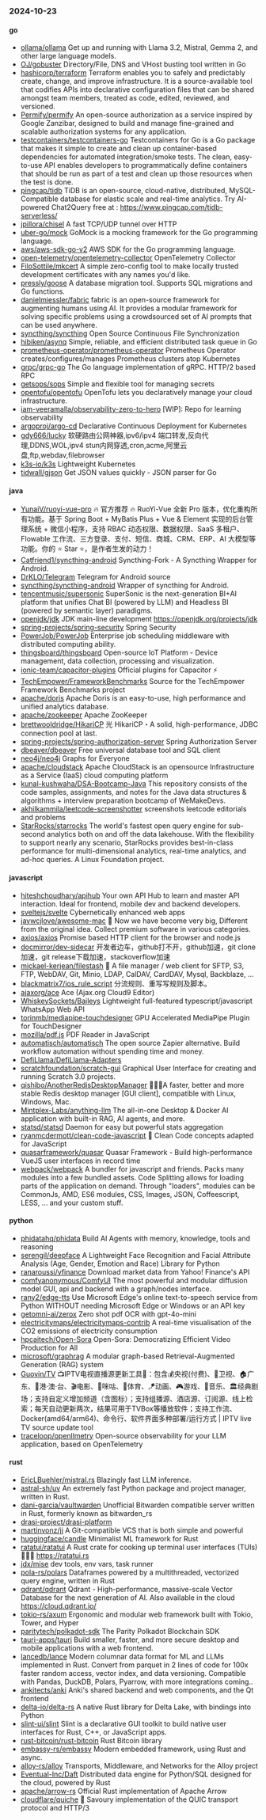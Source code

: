 ### 2024-10-23

#### go
* [ollama/ollama](https://github.com/ollama/ollama) Get up and running with Llama 3.2, Mistral, Gemma 2, and other large language models.
* [OJ/gobuster](https://github.com/OJ/gobuster) Directory/File, DNS and VHost busting tool written in Go
* [hashicorp/terraform](https://github.com/hashicorp/terraform) Terraform enables you to safely and predictably create, change, and improve infrastructure. It is a source-available tool that codifies APIs into declarative configuration files that can be shared amongst team members, treated as code, edited, reviewed, and versioned.
* [Permify/permify](https://github.com/Permify/permify) An open-source authorization as a service inspired by Google Zanzibar, designed to build and manage fine-grained and scalable authorization systems for any application.
* [testcontainers/testcontainers-go](https://github.com/testcontainers/testcontainers-go) Testcontainers for Go is a Go package that makes it simple to create and clean up container-based dependencies for automated integration/smoke tests. The clean, easy-to-use API enables developers to programmatically define containers that should be run as part of a test and clean up those resources when the test is done.
* [pingcap/tidb](https://github.com/pingcap/tidb) TiDB is an open-source, cloud-native, distributed, MySQL-Compatible database for elastic scale and real-time analytics. Try AI-powered Chat2Query free at : https://www.pingcap.com/tidb-serverless/
* [jpillora/chisel](https://github.com/jpillora/chisel) A fast TCP/UDP tunnel over HTTP
* [uber-go/mock](https://github.com/uber-go/mock) GoMock is a mocking framework for the Go programming language.
* [aws/aws-sdk-go-v2](https://github.com/aws/aws-sdk-go-v2) AWS SDK for the Go programming language.
* [open-telemetry/opentelemetry-collector](https://github.com/open-telemetry/opentelemetry-collector) OpenTelemetry Collector
* [FiloSottile/mkcert](https://github.com/FiloSottile/mkcert) A simple zero-config tool to make locally trusted development certificates with any names you'd like.
* [pressly/goose](https://github.com/pressly/goose) A database migration tool. Supports SQL migrations and Go functions.
* [danielmiessler/fabric](https://github.com/danielmiessler/fabric) fabric is an open-source framework for augmenting humans using AI. It provides a modular framework for solving specific problems using a crowdsourced set of AI prompts that can be used anywhere.
* [syncthing/syncthing](https://github.com/syncthing/syncthing) Open Source Continuous File Synchronization
* [hibiken/asynq](https://github.com/hibiken/asynq) Simple, reliable, and efficient distributed task queue in Go
* [prometheus-operator/prometheus-operator](https://github.com/prometheus-operator/prometheus-operator) Prometheus Operator creates/configures/manages Prometheus clusters atop Kubernetes
* [grpc/grpc-go](https://github.com/grpc/grpc-go) The Go language implementation of gRPC. HTTP/2 based RPC
* [getsops/sops](https://github.com/getsops/sops) Simple and flexible tool for managing secrets
* [opentofu/opentofu](https://github.com/opentofu/opentofu) OpenTofu lets you declaratively manage your cloud infrastructure.
* [iam-veeramalla/observability-zero-to-hero](https://github.com/iam-veeramalla/observability-zero-to-hero) [WIP]: Repo for learning observability
* [argoproj/argo-cd](https://github.com/argoproj/argo-cd) Declarative Continuous Deployment for Kubernetes
* [gdy666/lucky](https://github.com/gdy666/lucky) 软硬路由公网神器,ipv6/ipv4 端口转发,反向代理,DDNS,WOL,ipv4 stun内网穿透,cron,acme,阿里云盘,ftp,webdav,filebrowser
* [k3s-io/k3s](https://github.com/k3s-io/k3s) Lightweight Kubernetes
* [tidwall/gjson](https://github.com/tidwall/gjson) Get JSON values quickly - JSON parser for Go

#### java
* [YunaiV/ruoyi-vue-pro](https://github.com/YunaiV/ruoyi-vue-pro) 🔥 官方推荐 🔥 RuoYi-Vue 全新 Pro 版本，优化重构所有功能。基于 Spring Boot + MyBatis Plus + Vue & Element 实现的后台管理系统 + 微信小程序，支持 RBAC 动态权限、数据权限、SaaS 多租户、Flowable 工作流、三方登录、支付、短信、商城、CRM、ERP、AI 大模型等功能。你的 ⭐️ Star ⭐️，是作者生发的动力！
* [Catfriend1/syncthing-android](https://github.com/Catfriend1/syncthing-android) Syncthing-Fork - A Syncthing Wrapper for Android.
* [DrKLO/Telegram](https://github.com/DrKLO/Telegram) Telegram for Android source
* [syncthing/syncthing-android](https://github.com/syncthing/syncthing-android) Wrapper of syncthing for Android.
* [tencentmusic/supersonic](https://github.com/tencentmusic/supersonic) SuperSonic is the next-generation BI+AI platform that unifies Chat BI (powered by LLM) and Headless BI (powered by semantic layer) paradigms.
* [openjdk/jdk](https://github.com/openjdk/jdk) JDK main-line development https://openjdk.org/projects/jdk
* [spring-projects/spring-security](https://github.com/spring-projects/spring-security) Spring Security
* [PowerJob/PowerJob](https://github.com/PowerJob/PowerJob) Enterprise job scheduling middleware with distributed computing ability.
* [thingsboard/thingsboard](https://github.com/thingsboard/thingsboard) Open-source IoT Platform - Device management, data collection, processing and visualization.
* [ionic-team/capacitor-plugins](https://github.com/ionic-team/capacitor-plugins) Official plugins for Capacitor ⚡️
* [TechEmpower/FrameworkBenchmarks](https://github.com/TechEmpower/FrameworkBenchmarks) Source for the TechEmpower Framework Benchmarks project
* [apache/doris](https://github.com/apache/doris) Apache Doris is an easy-to-use, high performance and unified analytics database.
* [apache/zookeeper](https://github.com/apache/zookeeper) Apache ZooKeeper
* [brettwooldridge/HikariCP](https://github.com/brettwooldridge/HikariCP) 光 HikariCP・A solid, high-performance, JDBC connection pool at last.
* [spring-projects/spring-authorization-server](https://github.com/spring-projects/spring-authorization-server) Spring Authorization Server
* [dbeaver/dbeaver](https://github.com/dbeaver/dbeaver) Free universal database tool and SQL client
* [neo4j/neo4j](https://github.com/neo4j/neo4j) Graphs for Everyone
* [apache/cloudstack](https://github.com/apache/cloudstack) Apache CloudStack is an opensource Infrastructure as a Service (IaaS) cloud computing platform
* [kunal-kushwaha/DSA-Bootcamp-Java](https://github.com/kunal-kushwaha/DSA-Bootcamp-Java) This repository consists of the code samples, assignments, and notes for the Java data structures & algorithms + interview preparation bootcamp of WeMakeDevs.
* [akhilkammila/leetcode-screenshotter](https://github.com/akhilkammila/leetcode-screenshotter) screenshots leetcode editorials and problems
* [StarRocks/starrocks](https://github.com/StarRocks/starrocks) The world's fastest open query engine for sub-second analytics both on and off the data lakehouse. With the flexibility to support nearly any scenario, StarRocks provides best-in-class performance for multi-dimensional analytics, real-time analytics, and ad-hoc queries. A Linux Foundation project.

#### javascript
* [hiteshchoudhary/apihub](https://github.com/hiteshchoudhary/apihub) Your own API Hub to learn and master API interaction. Ideal for frontend, mobile dev and backend developers.
* [sveltejs/svelte](https://github.com/sveltejs/svelte) Cybernetically enhanced web apps
* [jaywcjlove/awesome-mac](https://github.com/jaywcjlove/awesome-mac)  Now we have become very big, Different from the original idea. Collect premium software in various categories.
* [axios/axios](https://github.com/axios/axios) Promise based HTTP client for the browser and node.js
* [docmirror/dev-sidecar](https://github.com/docmirror/dev-sidecar) 开发者边车，github打不开，github加速，git clone加速，git release下载加速，stackoverflow加速
* [mickael-kerjean/filestash](https://github.com/mickael-kerjean/filestash) 🦄 A file manager / web client for SFTP, S3, FTP, WebDAV, Git, Minio, LDAP, CalDAV, CardDAV, Mysql, Backblaze, ...
* [blackmatrix7/ios_rule_script](https://github.com/blackmatrix7/ios_rule_script) 分流规则、重写写规则及脚本。
* [ajaxorg/ace](https://github.com/ajaxorg/ace) Ace (Ajax.org Cloud9 Editor)
* [WhiskeySockets/Baileys](https://github.com/WhiskeySockets/Baileys) Lightweight full-featured typescript/javascript WhatsApp Web API
* [torinmb/mediapipe-touchdesigner](https://github.com/torinmb/mediapipe-touchdesigner) GPU Accelerated MediaPipe Plugin for TouchDesigner
* [mozilla/pdf.js](https://github.com/mozilla/pdf.js) PDF Reader in JavaScript
* [automatisch/automatisch](https://github.com/automatisch/automatisch) The open source Zapier alternative. Build workflow automation without spending time and money.
* [DefiLlama/DefiLlama-Adapters](https://github.com/DefiLlama/DefiLlama-Adapters)
* [scratchfoundation/scratch-gui](https://github.com/scratchfoundation/scratch-gui) Graphical User Interface for creating and running Scratch 3.0 projects.
* [qishibo/AnotherRedisDesktopManager](https://github.com/qishibo/AnotherRedisDesktopManager) 🚀🚀🚀A faster, better and more stable Redis desktop manager [GUI client], compatible with Linux, Windows, Mac.
* [Mintplex-Labs/anything-llm](https://github.com/Mintplex-Labs/anything-llm) The all-in-one Desktop & Docker AI application with built-in RAG, AI agents, and more.
* [statsd/statsd](https://github.com/statsd/statsd) Daemon for easy but powerful stats aggregation
* [ryanmcdermott/clean-code-javascript](https://github.com/ryanmcdermott/clean-code-javascript) 🛁 Clean Code concepts adapted for JavaScript
* [quasarframework/quasar](https://github.com/quasarframework/quasar) Quasar Framework - Build high-performance VueJS user interfaces in record time
* [webpack/webpack](https://github.com/webpack/webpack) A bundler for javascript and friends. Packs many modules into a few bundled assets. Code Splitting allows for loading parts of the application on demand. Through "loaders", modules can be CommonJs, AMD, ES6 modules, CSS, Images, JSON, Coffeescript, LESS, ... and your custom stuff.

#### python
* [phidatahq/phidata](https://github.com/phidatahq/phidata) Build AI Agents with memory, knowledge, tools and reasoning
* [serengil/deepface](https://github.com/serengil/deepface) A Lightweight Face Recognition and Facial Attribute Analysis (Age, Gender, Emotion and Race) Library for Python
* [ranaroussi/yfinance](https://github.com/ranaroussi/yfinance) Download market data from Yahoo! Finance's API
* [comfyanonymous/ComfyUI](https://github.com/comfyanonymous/ComfyUI) The most powerful and modular diffusion model GUI, api and backend with a graph/nodes interface.
* [rany2/edge-tts](https://github.com/rany2/edge-tts) Use Microsoft Edge's online text-to-speech service from Python WITHOUT needing Microsoft Edge or Windows or an API key
* [getomni-ai/zerox](https://github.com/getomni-ai/zerox) Zero shot pdf OCR with gpt-4o-mini
* [electricitymaps/electricitymaps-contrib](https://github.com/electricitymaps/electricitymaps-contrib) A real-time visualisation of the CO2 emissions of electricity consumption
* [hpcaitech/Open-Sora](https://github.com/hpcaitech/Open-Sora) Open-Sora: Democratizing Efficient Video Production for All
* [microsoft/graphrag](https://github.com/microsoft/graphrag) A modular graph-based Retrieval-Augmented Generation (RAG) system
* [Guovin/TV](https://github.com/Guovin/TV) 📺IPTV电视直播源更新工具🚀：包含💰央视(付费)、📡卫视、🏠广东、🌊港·澳·台、🎬电影、🎥咪咕、🏀体育、🪁动画、🎮游戏、🎵音乐、🏛经典剧场；支持自定义增加频道（含图标）；支持组播源、酒店源、订阅源、线上检索；每天自动更新两次，结果可用于TVBox等播放软件；支持工作流、Docker(amd64/arm64)、命令行、软件界面多种部署/运行方式 | IPTV live TV source update tool
* [traceloop/openllmetry](https://github.com/traceloop/openllmetry) Open-source observability for your LLM application, based on OpenTelemetry

#### rust
* [EricLBuehler/mistral.rs](https://github.com/EricLBuehler/mistral.rs) Blazingly fast LLM inference.
* [astral-sh/uv](https://github.com/astral-sh/uv) An extremely fast Python package and project manager, written in Rust.
* [dani-garcia/vaultwarden](https://github.com/dani-garcia/vaultwarden) Unofficial Bitwarden compatible server written in Rust, formerly known as bitwarden_rs
* [drasi-project/drasi-platform](https://github.com/drasi-project/drasi-platform)
* [martinvonz/jj](https://github.com/martinvonz/jj) A Git-compatible VCS that is both simple and powerful
* [huggingface/candle](https://github.com/huggingface/candle) Minimalist ML framework for Rust
* [ratatui/ratatui](https://github.com/ratatui/ratatui) A Rust crate for cooking up terminal user interfaces (TUIs) 👨‍🍳🐀 https://ratatui.rs
* [jdx/mise](https://github.com/jdx/mise) dev tools, env vars, task runner
* [pola-rs/polars](https://github.com/pola-rs/polars) Dataframes powered by a multithreaded, vectorized query engine, written in Rust
* [qdrant/qdrant](https://github.com/qdrant/qdrant) Qdrant - High-performance, massive-scale Vector Database for the next generation of AI. Also available in the cloud https://cloud.qdrant.io/
* [tokio-rs/axum](https://github.com/tokio-rs/axum) Ergonomic and modular web framework built with Tokio, Tower, and Hyper
* [paritytech/polkadot-sdk](https://github.com/paritytech/polkadot-sdk) The Parity Polkadot Blockchain SDK
* [tauri-apps/tauri](https://github.com/tauri-apps/tauri) Build smaller, faster, and more secure desktop and mobile applications with a web frontend.
* [lancedb/lance](https://github.com/lancedb/lance) Modern columnar data format for ML and LLMs implemented in Rust. Convert from parquet in 2 lines of code for 100x faster random access, vector index, and data versioning. Compatible with Pandas, DuckDB, Polars, Pyarrow, with more integrations coming..
* [ankitects/anki](https://github.com/ankitects/anki) Anki's shared backend and web components, and the Qt frontend
* [delta-io/delta-rs](https://github.com/delta-io/delta-rs) A native Rust library for Delta Lake, with bindings into Python
* [slint-ui/slint](https://github.com/slint-ui/slint) Slint is a declarative GUI toolkit to build native user interfaces for Rust, C++, or JavaScript apps.
* [rust-bitcoin/rust-bitcoin](https://github.com/rust-bitcoin/rust-bitcoin) Rust Bitcoin library
* [embassy-rs/embassy](https://github.com/embassy-rs/embassy) Modern embedded framework, using Rust and async.
* [alloy-rs/alloy](https://github.com/alloy-rs/alloy) Transports, Middleware, and Networks for the Alloy project
* [Eventual-Inc/Daft](https://github.com/Eventual-Inc/Daft) Distributed data engine for Python/SQL designed for the cloud, powered by Rust
* [apache/arrow-rs](https://github.com/apache/arrow-rs) Official Rust implementation of Apache Arrow
* [cloudflare/quiche](https://github.com/cloudflare/quiche) 🥧 Savoury implementation of the QUIC transport protocol and HTTP/3
